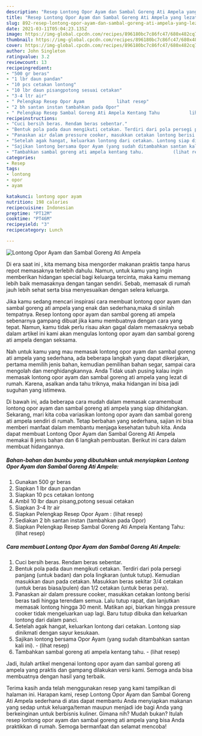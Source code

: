 ```yaml
---
description: "Resep Lontong Opor Ayam dan Sambal Goreng Ati Ampela yang lezat dan Mudah Dibuat"
title: "Resep Lontong Opor Ayam dan Sambal Goreng Ati Ampela yang lezat dan Mudah Dibuat"
slug: 892-resep-lontong-opor-ayam-dan-sambal-goreng-ati-ampela-yang-lezat-dan-mudah-dibuat
date: 2021-03-11T05:04:23.135Z
image: https://img-global.cpcdn.com/recipes/896180bc7c86fc47/680x482cq70/lontong-opor-ayam-dan-sambal-goreng-ati-ampela-foto-resep-utama.jpg
thumbnail: https://img-global.cpcdn.com/recipes/896180bc7c86fc47/680x482cq70/lontong-opor-ayam-dan-sambal-goreng-ati-ampela-foto-resep-utama.jpg
cover: https://img-global.cpcdn.com/recipes/896180bc7c86fc47/680x482cq70/lontong-opor-ayam-dan-sambal-goreng-ati-ampela-foto-resep-utama.jpg
author: John Singleton
ratingvalue: 3.2
reviewcount: 13
recipeingredient:
- "500 gr beras"
- "1 lbr daun pandan"
- "10 pcs cetakan lontong"
- "10 lbr daun pisangpotong sesuai cetakan"
- "3-4 ltr air"
- " Pelengkap Resep Opor Ayam            lihat resep"
- "2 bh santan instan tambahkan pada Opor"
- " Pelengkap Resep Sambal Goreng Ati Ampela Kentang Tahu           lihat resep"
recipeinstructions:
- "Cuci bersih beras. Rendam beras sebentar."
- "Bentuk pola pada daun mengikuti cetakan. Terdiri dari pola persegi panjang (untuk badan) dan pola lingkaran (untuk tutup). Kemudian masukkan daun pada cetakan. Masukkan beras sekitar 3/4 cetakan (untuk beras biasa/pulen) dan 1/2 cetakan (untuk beras pera)."
- "Panaskan air dalam pressure cooker, masukkan cetakan lontong berisi beras tadi hingga terendam semua. Lalu tutup rapat, dan lanjutkan memasak lontong hingga 30 menit. Matikan api, biarkan hingga pressure cooker tidak mengeluarkan uap lagi. Baru tutup dibuka dan keluarkan lontong dari dalam panci."
- "Setelah agak hangat, keluarkan lontong dari cetakan. Lontong siap dinikmati dengan sayur kesukaan."
- "Sajikan lontong bersama Opor Ayam (yang sudah ditambahkan santan kali ini).           (lihat resep)"
- "Tambahkan sambal goreng ati ampela kentang tahu.           (lihat resep)"
categories:
- Resep
tags:
- lontong
- opor
- ayam

katakunci: lontong opor ayam 
nutrition: 198 calories
recipecuisine: Indonesian
preptime: "PT12M"
cooktime: "PT46M"
recipeyield: "3"
recipecategory: Lunch

---
```



![Lontong Opor Ayam dan Sambal Goreng Ati Ampela](https://img-global.cpcdn.com/recipes/896180bc7c86fc47/680x482cq70/lontong-opor-ayam-dan-sambal-goreng-ati-ampela-foto-resep-utama.jpg)

Di era  saat ini , kita memang bisa mengorder makanan praktis tanpa harus repot memasaknya terlebih dahulu. Namun, untuk kamu yang ingin memberikan hidangan special bagi keluarga tercinta, maka kamu memang lebih baik memasaknya dengan tangan sendiri. Sebab, memasak di rumah jauh lebih sehat serta bisa menyesuaikan dengan selera keluarga.

Jika kamu sedang mencari inspirasi cara membuat lontong opor ayam dan sambal goreng ati ampela yang enak dan sederhana,maka di sinilah tempatnya. Resep lontong opor ayam dan sambal goreng ati ampela  sebenarnya gampang dibuat jika kamu membuatnya dengan cara yang tepat. Namun, kamu tidak perlu risau akan gagal dalam memasaknya 
sebab dalam artikel ini kami akan mengulas lontong opor ayam dan sambal goreng ati ampela dengan seksama.  



Nah untuk kamu yang mau memasak lontong opor ayam dan sambal goreng ati ampela yang sederhana, ada beberapa langkah yang dapat dikerjakan, pertama memilih jenis bahan, kemudian pemilihan bahan segar, sampai cara mengolah dan menghidangkannya. Anda Tidak usah pusing kalau ingin memasak lontong opor ayam dan sambal goreng ati ampela yang lezat di rumah. Karena, asalkan anda  tahu triknya, maka hidangan ini bisa jadi suguhan yang istimewa.

Di bawah ini, ada beberapa cara mudah dalam memasak caramembuat lontong opor ayam dan sambal goreng ati ampela yang siap dihidangkan. Sekarang, mari kita coba variasikan lontong opor ayam dan sambal goreng ati ampela sendiri di rumah. Tetap berbahan yang sederhana, sajian ini bisa memberi manfaat dalam membantu menjaga kesehatan tubuh kita. Anda dapat membuat Lontong Opor Ayam dan Sambal Goreng Ati Ampela memakai 8 jenis bahan dan 6 langkah pembuatan. Berikut ini cara dalam membuat hidangannya.

<!--inarticleads1-->

##### Bahan-bahan dan bumbu yang dibutuhkan untuk menyiapkan Lontong Opor Ayam dan Sambal Goreng Ati Ampela:

1. Gunakan 500 gr beras
1. Siapkan 1 lbr daun pandan
1. Siapkan 10 pcs cetakan lontong
1. Ambil 10 lbr daun pisang,potong sesuai cetakan
1. Siapkan 3-4 ltr air
1. Siapkan  Pelengkap Resep Opor Ayam :           (lihat resep)
1. Sediakan 2 bh santan instan (tambahkan pada Opor)
1. Siapkan  Pelengkap Resep Sambal Goreng Ati Ampela Kentang Tahu:           (lihat resep)




<!--inarticleads2-->

##### Cara membuat Lontong Opor Ayam dan Sambal Goreng Ati Ampela:

1. Cuci bersih beras. Rendam beras sebentar.
1. Bentuk pola pada daun mengikuti cetakan. Terdiri dari pola persegi panjang (untuk badan) dan pola lingkaran (untuk tutup). Kemudian masukkan daun pada cetakan. Masukkan beras sekitar 3/4 cetakan (untuk beras biasa/pulen) dan 1/2 cetakan (untuk beras pera).
1. Panaskan air dalam pressure cooker, masukkan cetakan lontong berisi beras tadi hingga terendam semua. Lalu tutup rapat, dan lanjutkan memasak lontong hingga 30 menit. Matikan api, biarkan hingga pressure cooker tidak mengeluarkan uap lagi. Baru tutup dibuka dan keluarkan lontong dari dalam panci.
1. Setelah agak hangat, keluarkan lontong dari cetakan. Lontong siap dinikmati dengan sayur kesukaan.
1. Sajikan lontong bersama Opor Ayam (yang sudah ditambahkan santan kali ini). -           (lihat resep)
1. Tambahkan sambal goreng ati ampela kentang tahu. -           (lihat resep)




Jadi, itulah artikel mengenai  lontong opor ayam dan sambal goreng ati ampela  yang praktis dan gampang dilakukan versi kami. Semoga anda bisa membuatnya dengan hasil yang terbaik. 

Terima kasih anda telah menggunakan resep yang kami tampilkan di halaman ini. Harapan kami, resep  Lontong Opor Ayam dan Sambal Goreng Ati Ampela sederhana di atas dapat membantu Anda menyiapkan makanan yang sedap untuk keluarga/teman maupun menjadi ide bagi Anda yang berkeinginan untuk berbisnis kuliner. Gimana nih? Mudah bukan? Itulah resep lontong opor ayam dan sambal goreng ati ampela yang bisa Anda praktikkan di rumah. Semoga bermanfaat dan selamat mencoba!

